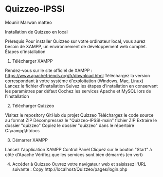 # Quizzeo-IPSSI


Mounir
Marwan
matteo
  



Installation de Quizzeo en local

Prérequis
Pour installer Quizzeo sur votre ordinateur local, vous aurez besoin de XAMPP, un environnement de développement web complet.
Étapes d'installation



1. Télécharger XAMPP

Rendez-vous sur le site officiel de XAMPP : https://www.apachefriends.org/fr/download.html
Téléchargez la version correspondant à votre système d'exploitation (Windows, Mac, Linux)
Lancez le fichier d'installation
Suivez les étapes d'installation en conservant les paramètres par défaut
Cochez les services Apache et MySQL lors de l'installation

2. Télécharger Quizzeo

Visitez le repository GitHub du projet Quizzeo
Téléchargez le code source au format ZIP
Décompressez le "Quizzeo-IPSSI-main" fichier ZIP
Extraire le dossier "quizzeo"
Copiez le dossier "quizzeo" dans le répertoire C:\xampp\htdocs

3. Démarrer XAMPP

Lancez l'application XAMPP Control Panel
Cliquez sur le bouton "Start" à côté d'Apache
Vérifiez que les services sont bien démarrés (en vert)

4. Accéder à Quizzeo
Ouvrez votre navigateur web et saisissez l'URL suivante :
Copy http://localhost/Quizzeo/pages/login.php
